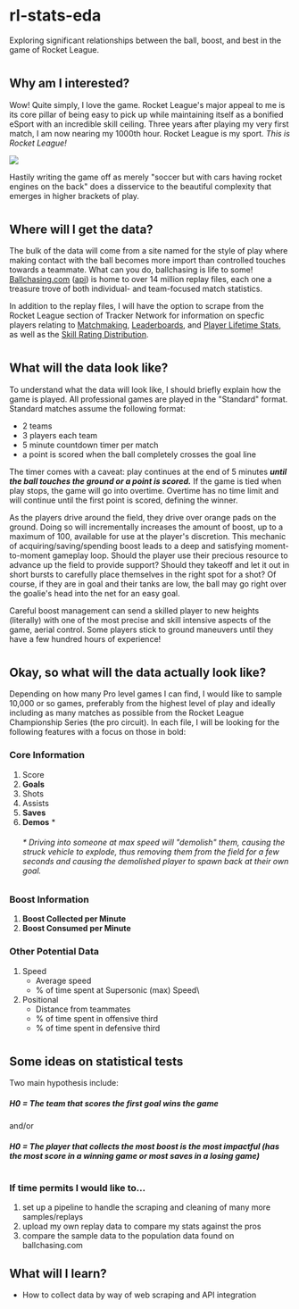 # rl-stats-eda
Exploring significant relationships between the ball, boost, and best in the game of Rocket League.
#
#
## Why am I interested?
Wow! Quite simply, I love the game.  Rocket League's major appeal to me is its core pillar of being easy to pick up while maintaining itself as a bonified eSport with an incredible skill ceiling.  Three years after playing my very first match, I am now nearing my 1000th hour.  Rocket League is my sport.  _This is Rocket League!_


[![](http://img.youtube.com/vi/KNG7r1n6Jk8/0.jpg)](http://www.youtube.com/watch?v=KNG7r1n6Jk8 "Best Goal In RL History")

Hastily writing the game off as merely "soccer but with cars having rocket engines on the back" does a disservice to the beautiful complexity that emerges in higher brackets of play.  
#
## Where will I get the data?
The bulk of the data will come from a site named for the style of play where making contact with the ball becomes more import than controlled touches towards a teammate.  What can you do, ballchasing is life to some! [Ballchasing.com](https://ballchasing.com/) ([api](https://ballchasing.com/doc/api)) is home to over 14 million replay files, each one a treasure trove of both individual- and team-focused match statistics.




In addition to the replay files, I will have the option to scrape from the Rocket League section of Tracker Network for information on specfic players relating to [Matchmaking](https://www.theloadout.com/rocket-league/ranks), [Leaderboards](https://rocketleague.tracker.network/rocket-league/leaderboards/playlist/all/default?page=1&playlist=11), and [Player Lifetime Stats](https://rocketleague.tracker.network/rocket-league/profile/steam/76561198994386260/overview), as well as the
[Skill Rating Distribution](https://rocketleague.tracker.network/rocket-league/distribution?playlist=13).

#
## What will the data look like?
To understand what the data will look like, I should briefly explain how the game is played.  All professional games are played in the "Standard" format.  Standard matches assume the following format:
* 2 teams
* 3 players each team
* 5 minute countdown timer per match
* a point is scored when the ball completely crosses the goal line

The timer comes with a caveat:
play continues at the end of 5 minutes **_until the ball touches the ground or a point is scored._**
If the game is tied when play stops, the game will go into overtime.  Overtime has no time limit and will continue until the first point is scored, defining the winner.

As the players drive around the field, they drive over orange pads on the ground.  Doing so will incrementally increases the amount of boost, up to a maximum of 100, available for use at the player's discretion.  This mechanic of acquiring/saving/spending boost leads to a deep and satisfying moment-to-moment gameplay loop. Should the player use their precious resource to advance up the field to provide support?  Should they takeoff and let it out in short bursts to carefully place themselves in the right spot for a shot?  Of course, if they are in goal and their tanks are low, the ball may go right over the goalie's head into the net for an easy goal.

Careful boost management can send a skilled player to new heights (literally) with one of the most precise and skill intensive aspects of the game, aerial control. Some players stick to ground maneuvers until they have a few hundred hours of experience!
#
## Okay, so what will the data actually look like?
Depending on how many Pro level games I can find, I would like to sample 10,000 or so games, preferably from the highest level of play and ideally including as many matches as possible from the Rocket League Championship Series (the pro circuit).  In each file, I will be looking for the following features with a focus on those in bold:
### Core Information
1. Score
2. **Goals**
3. Shots
4. Assists
5. **Saves**
6. **Demos** *
      ###### * Driving into someone at max speed will "demolish" them, causing the struck vehicle to explode, thus removing them from the field for a few seconds and causing the demolished player to spawn back at their own goal.

### Boost Information
1. **Boost Collected per Minute**
2. **Boost Consumed per Minute**

### Other Potential Data
1. Speed
    * Average speed
    * % of time spent at Supersonic (max) Speed\
2. Positional
    * Distance from teammates
    * % of time spent in offensive third
    * % of time spent in defensive third

#

## Some ideas on statistical tests
Two main hypothesis include:

##### _H0 = The team that scores the first goal wins the game_

and/or

##### _H0 = The player that collects the most boost is the most impactful (has the most score in a winning game or most saves in a losing game)_


#
### If time permits I would like to...
1. set up a pipeline to handle the scraping and cleaning of many more samples/replays
2. upload my own replay data to compare my stats against the pros
3. compare the sample data to the population data found on ballchasing.com


## What will I learn?
* How to collect data by way of web scraping and API integration
